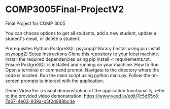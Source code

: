 # COMP3005Final-ProjectV2
Final Project for COMP 3005

You can choose options to get all students, add a new student, update a student's email, or delete a student.

Prerequisites
Python
PostgreSQL
psycopg2 library (Install using pip install psycopg2)
Setup Instructions
Clone this repository to your local machine.
Install the required dependencies using pip install -r requirements.txt.
Ensure PostgreSQL is installed and running on your machine.
How to Run
Open a terminal or command prompt.
Navigate to the directory where the code is located.
Run the main script using python main.py.
Follow the on-screen prompts to interact with the application.

Demo Video
For a visual demonstration of the application functionality, refer to the provided video demonstration:  https://www.veed.io/edit/7c5d65c8-7d67-4e03-939a-b5f2d988bc4e
